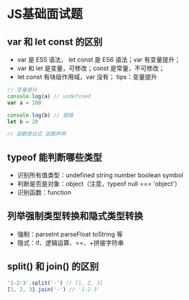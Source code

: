 # JS基础面试题
## var 和 let const 的区别
- var 是 ES5 语法， let const 是 ES6 语法；var 有变量提升；
- var 和 let 是变量，可修改；const 是常量，不可修改；
- let const 有块级作用域，var 没有；
tips：变量提升
```js
// 变量提升
console.log(a) // undefined
var a = 200

console.log(b) // 报错
let b = 20

// 函数表达式 函数声明
```
## typeof 能判断哪些类型
- 识别所有值类型：undefined string number boolean symbol
- 判断是否是对象：object（注意，typeof null === 'object'）
- 识别函数：function

## 列举强制类型转换和隐式类型转换
- 强制：parseInt parseFloat toString 等
- 隐式：if、逻辑运算、==、+拼接字符串

## split() 和 join() 的区别
```js
'1-2-3'.split('-') // [1, 2, 3]
[1, 2, 3].join('-') // '1-2-3'
```